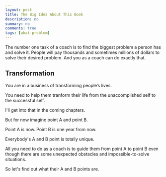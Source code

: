 ```yaml
---
layout: post
title: The Big Idea About This Book
description: no
summary: no
comments: true
tags: [what-problem]
---
```


The number one task of a coach is to find the biggest problem a person has and solve it. People will pay thousands and sometimes millions of dollars to solve their desired problem. And you as a coach can do exactly that. 

## Transformation
You are in a business of transforming people’s lives.  

You need to help them tranform their life from the unaccomplished self to the successful self.

I'll get into that in the coming chapters.

But for now imagine point A and point B.

Point A is now.
Point B is one year from now.

Everybody's A and B point is totally unique.

All you need to do as a coach is to guide them from point A to point B even though there are some unexpected obstacles and impossible-to-solve situations.

So let's find out what their A and B points are.

